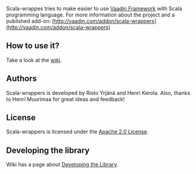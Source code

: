 Scala-wrappes tries to make easier to use [Vaadin Framework](https://vaadin.com) with Scala programming language. For more information about the project and a published add-on: [http://vaadin.com/addon/scala-wrappers](http://vaadin.com/addon/scala-wrappers)

## How to use it?

Take a look at the [wiki](https://github.com/henrikerola/scala-wrappers/wiki).

## Authors

Scala-wrappers is developed by Risto Yrjänä and Henri Kerola. Also, thanks to Henri Muurimaa for great ideas and feedback!

## License

Scala-wrappers is licensed under the [Apache 2.0 License](http://www.apache.org/licenses/LICENSE-2.0.html).

## Developing the library

Wiki has a page about [Developing the Library](https://github.com/henrikerola/scala-wrappers/wiki/Developing-the-Library).